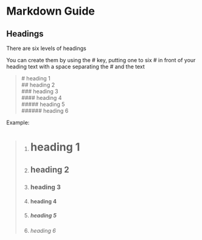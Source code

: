 # Markdown Guide

## Headings

There are six levels of headings

You can create them by using the # key, putting one to six # in front of your heading text with a space separating the # and the text

> \# heading 1   
> \## heading 2   
> \### heading 3    
> \#### heading 4   
> \##### heading 5     
> \###### heading 6     
 

Example:
> 1. # heading 1 
> 2. ## heading 2
> 3. ### heading 3
> 4. #### heading 4
> 5. ##### heading 5
> 6. ###### heading 6
